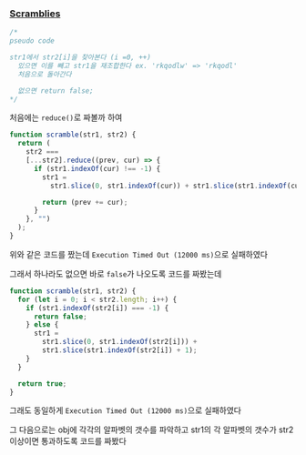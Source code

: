 ### [Scramblies](https://www.codewars.com/kata/55c04b4cc56a697bb0000048/train/javascript)

```js
/*
pseudo code

str1에서 str2[i]을 찾아본다 (i =0, ++)
  있으면 이를 빼고 str1을 재조합한다 ex. 'rkqodlw' => 'rkqodl'
  처음으로 돌아간다

  없으면 return false;
*/
```

처음에는 `reduce()`로 짜볼까 하여

```js
function scramble(str1, str2) {
  return (
    str2 ===
    [...str2].reduce((prev, cur) => {
      if (str1.indexOf(cur) !== -1) {
        str1 =
          str1.slice(0, str1.indexOf(cur)) + str1.slice(str1.indexOf(cur) + 1);

        return (prev += cur);
      }
    }, "")
  );
}
```
위와 같은 코드를 짰는데 `Execution Timed Out (12000 ms)`으로 실패하였다

그래서 하나라도 없으면 바로 `false`가 나오도록 코드를 짜봤는데

```js
function scramble(str1, str2) {
  for (let i = 0; i < str2.length; i++) {
    if (str1.indexOf(str2[i]) === -1) {
      return false;
    } else {
      str1 =
        str1.slice(0, str1.indexOf(str2[i])) +
        str1.slice(str1.indexOf(str2[i]) + 1);
    }
  }

  return true;
}
```

그래도 동일하게 `Execution Timed Out (12000 ms)`으로 실패하였다

그 다음으로는 obj에 각각의 알파벳의 갯수를 파악하고 str1의 각 알파벳의 갯수가 str2 이상이면 통과하도록 코드를 짜봤다